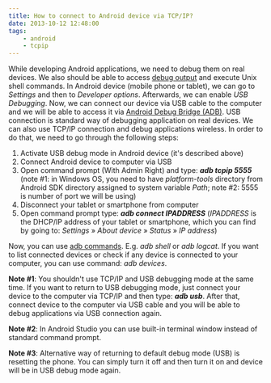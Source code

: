 ```yaml
---
title: How to connect to Android device via TCP/IP? 
date: 2013-10-12 12:48:00
tags:
    - android
    - tcpip
---
```


While developing Android applications, we need to debug them on real devices. We also should be able to access [debug output](http://developer.android.com/tools/help/logcat.html) and execute Unix shell commands. In Android device (mobile phone or tablet), we can go to _Settings_ and then to _Developer options_. Afterwards, we can enable _USB Debugging_. Now, we can connect our device via USB cable to the computer and we will be able to access it via [Android Debug Bridge (ADB)](http://developer.android.com/tools/help/adb.html). USB connection is standard way of debugging application on real devices. We can also use TCP/IP connection and debug applications wireless. In order to do that, we need to go through the following steps:

1.  Activate USB debug mode in Android device (it's described above)
2.  Connect Android device to computer via USB
3.  Open command prompt (With Admin Right) and type: _**adb tcpip 5555**_ (note #1: in Windows OS, you need to have _platform-tools_ directory from Android SDK directory assigned to system variable _Path_; note #2: 5555 is number of port we will be using)
4.  Disconnect your tablet or smartphone from computer
5.  Open command prompt type: _**adb connect IPADDRESS**_ (_IPADDRESS_ is the DHCP/IP address of your tablet or smartphone, which you can find by going to: _Settings_ » _About device_ » _Status_ » _IP address_)

Now, you can use [adb commands](http://developer.android.com/tools/help/adb.html#commandsummary). E.g. _adb shell_ or _adb logcat_. If you want to list connected devices or check if any device is connected to your computer, you can use command: _adb devices_. 

**Note #1**: You shouldn't use TCP/IP and USB debugging mode at the same time. If you want to return to USB debugging mode, just connect your device to the computer via TCP/IP and then type: _**adb usb**_. After that, connect device to the computer via USB cable and you will be able to debug applications via USB connection again. 

**Note #2**: In Android Studio you can use built-in terminal window instead of standard command prompt. 

**Note #3**: Alternative way of returning to default debug mode (USB) is resetting the phone. You can simply turn it off and then turn it on and device will be in USB debug mode again.

